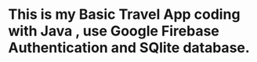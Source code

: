 # This is my Basic Travel App coding with Java , use Google Firebase Authentication and SQlite database.
